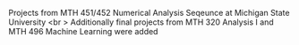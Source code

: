 Projects from MTH 451/452 Numerical Analysis Seqeunce at Michigan State University <br \>
Additionally final projects from MTH 320 Analysis I and MTH 496 Machine Learning were added
